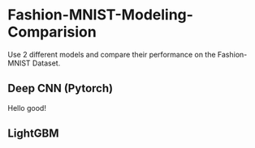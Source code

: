 # Fashion-MNIST-Modeling-Comparision
Use 2 different models and compare their performance on the Fashion-MNIST Dataset.

## Deep CNN (Pytorch)

Hello good!
## LightGBM
